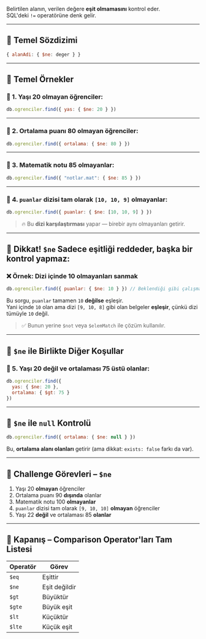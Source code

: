 
Belirtilen alanın, verilen değere **eşit olmamasını** kontrol eder.  
SQL'deki `!=` operatörüne denk gelir.

---

## 🔹 Temel Sözdizimi

```js
{ alanAdi: { $ne: deger } }
```

---

## 🧪 Temel Örnekler

### 🎯 1. Yaşı **20 olmayan** öğrenciler:

```js
db.ogrenciler.find({ yas: { $ne: 20 } })
```

---

### 🎯 2. Ortalama puanı **80 olmayan** öğrenciler:

```js
db.ogrenciler.find({ ortalama: { $ne: 80 } })
```

---

### 🎯 3. Matematik notu **85 olmayanlar**:

```js
db.ogrenciler.find({ "notlar.mat": { $ne: 85 } })
```

---

### 🎯 4. `puanlar` dizisi **tam olarak** `[10, 10, 9]` olmayanlar:

```js
db.ogrenciler.find({ puanlar: { $ne: [10, 10, 9] } })
```

> 🔥 Bu **dizi karşılaştırması** yapar — birebir aynı olmayanları getirir.

---

## 🔎 Dikkat! `$ne` Sadece **eşitliği reddeder**, başka bir kontrol yapmaz:

### ❌ Örnek: Dizi içinde 10 olmayanları **sanmak**

```js
db.ogrenciler.find({ puanlar: { $ne: 10 } }) // Beklendiği gibi çalışmaz
```

Bu sorgu, `puanlar` tamamen `10` **değilse** eşleşir.  
Yani içinde `10` olan ama dizi `[9, 10, 8]` gibi olan belgeler **eşleşir**, çünkü dizi tümüyle `10` değil.

> ✅ Bunun yerine `$not` veya `$elemMatch` ile çözüm kullanılır.

---

## 🧩 `$ne` ile Birlikte Diğer Koşullar

### 🎯 5. Yaşı 20 **değil** ve ortalaması 75 **üstü** olanlar:

```js
db.ogrenciler.find({
  yas: { $ne: 20 },
  ortalama: { $gt: 75 }
})
```

---

## 🧠 `$ne` ile `null` Kontrolü

```js
db.ogrenciler.find({ ortalama: { $ne: null } })
```

Bu, **ortalama alanı olanları** getirir (ama dikkat: `exists: false` farkı da var).

---

## 🧪 Challenge Görevleri – `$ne`

1. Yaşı 20 **olmayan** öğrenciler
2. Ortalama puanı 90 **dışında** olanlar
3. Matematik notu 100 **olmayanlar**
4. `puanlar` dizisi tam olarak `[9, 10, 10]` **olmayan** öğrenciler
5. Yaşı 22 **değil** ve ortalaması 85 **olanlar**

---

## 📌 Kapanış – Comparison Operator'ları Tam Listesi

|Operatör|Görev|
|---|---|
|`$eq`|Eşittir|
|`$ne`|Eşit değildir|
|`$gt`|Büyüktür|
|`$gte`|Büyük eşit|
|`$lt`|Küçüktür|
|`$lte`|Küçük eşit|
